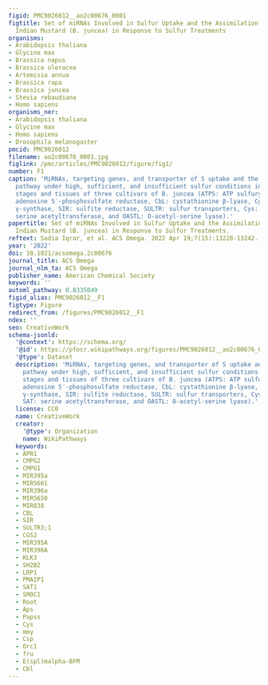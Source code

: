 ```yaml
---
figid: PMC9026012__ao2c00676_0001
figtitle: Set of miRNAs Involved in Sulfur Uptake and the Assimilation Pathway of
  Indian Mustard (B. juncea) in Response to Sulfur Treatments
organisms:
- Arabidopsis thaliana
- Glycine max
- Brassica napus
- Brassica oleracea
- Artemisia annua
- Brassica rapa
- Brassica juncea
- Stevia rebaudiana
- Homo sapiens
organisms_ner:
- Arabidopsis thaliana
- Glycine max
- Homo sapiens
- Drosophila melanogaster
pmcid: PMC9026012
filename: ao2c00676_0001.jpg
figlink: /pmc/articles/PMC9026012/figure/fig1/
number: F1
caption: 'MiRNAs, targeting genes, and transporter of S uptake and the assimilation
  pathway under high, sufficient, and insufficient sulfur conditions in different
  stages and tissues of three cultivars of B. juncea (ATPS: ATP sulfurylase, APR:
  adenosine 5′-phosphosulfate reductase, CbL: cystathionine β-lyase, CgS: cystathionine
  γ-synthase, SIR: sulfite reductase, SULTR: sulfur transporters, Cys: cysteine, SAT:
  serine acetyltransferase, and OASTL: O-acetyl-serine lyase).'
papertitle: Set of miRNAs Involved in Sulfur Uptake and the Assimilation Pathway of
  Indian Mustard (B. juncea) in Response to Sulfur Treatments.
reftext: Sadia Iqrar, et al. ACS Omega. 2022 Apr 19;7(15):13228-13242.
year: '2022'
doi: 10.1021/acsomega.2c00676
journal_title: ACS Omega
journal_nlm_ta: ACS Omega
publisher_name: American Chemical Society
keywords: ''
automl_pathway: 0.8335049
figid_alias: PMC9026012__F1
figtype: Figure
redirect_from: /figures/PMC9026012__F1
ndex: ''
seo: CreativeWork
schema-jsonld:
  '@context': https://schema.org/
  '@id': https://pfocr.wikipathways.org/figures/PMC9026012__ao2c00676_0001.html
  '@type': Dataset
  description: 'MiRNAs, targeting genes, and transporter of S uptake and the assimilation
    pathway under high, sufficient, and insufficient sulfur conditions in different
    stages and tissues of three cultivars of B. juncea (ATPS: ATP sulfurylase, APR:
    adenosine 5′-phosphosulfate reductase, CbL: cystathionine β-lyase, CgS: cystathionine
    γ-synthase, SIR: sulfite reductase, SULTR: sulfur transporters, Cys: cysteine,
    SAT: serine acetyltransferase, and OASTL: O-acetyl-serine lyase).'
  license: CC0
  name: CreativeWork
  creator:
    '@type': Organization
    name: WikiPathways
  keywords:
  - APR1
  - CMPG2
  - CMPG1
  - MIR395a
  - MIR5661
  - MIR396a
  - MIR5650
  - MIR838
  - CBL
  - SIR
  - SULTR3;1
  - CGS2
  - MIR395A
  - MIR396A
  - KLK3
  - SH2B2
  - LRP1
  - PMAIP1
  - SAT1
  - SMOC1
  - Root
  - Aps
  - Papss
  - Cys
  - mmy
  - Csp
  - Orc1
  - fru
  - E(spl)malpha-BFM
  - Cbl
---
```


